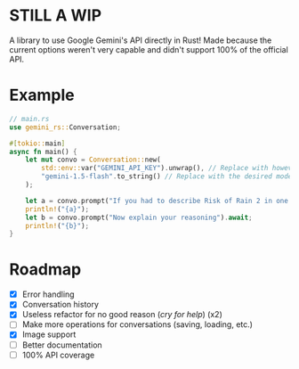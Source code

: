 # STILL A WIP
A library to use Google Gemini's API directly in Rust!
Made because the current options weren't very capable and didn't support 100% of the official API.

# Example
```rust
// main.rs
use gemini_rs::Conversation;

#[tokio::main]
async fn main() {
    let mut convo = Conversation::new(
        std::env::var("GEMINI_API_KEY").unwrap(), // Replace with however you want to get your API key
        "gemini-1.5-flash".to_string() // Replace with the desired model from https://ai.google.dev/gemini-api/docs/models/gemini
    );

    let a = convo.prompt("If you had to describe Risk of Rain 2 in one word, what word would it be?").await;
    println!("{a}");
    let b = convo.prompt("Now explain your reasoning").await;
    println!("{b}");
}
```

# Roadmap
- [x] Error handling
- [x] Conversation history
- [x] Useless refactor for no good reason (*cry for help*) (x2)
- [ ] Make more operations for conversations (saving, loading, etc.)
- [x] Image support
- [ ] Better documentation
- [ ] 100% API coverage
